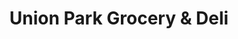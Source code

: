 ---
title: "Union Park Grocery & Deli"
url: /seattle/union-park-grocery-and-deli/
shop: convenience
---